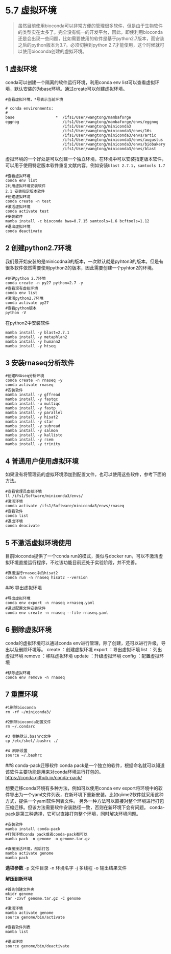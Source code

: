 # 5.7 虚拟环境
>虽然目前使用bioconda可以非常方便的管理很多软件，但是由于生物软件的类型实在太多了。完全没有统一的开发平台，因此，即使利用bioconda还是会出现一些问题，比如需要使用的软件是基于python2.7版本，而安装之后的python版本为3.7。必须切换到python 2.7才能使用，这个时候就可以使用bioconda创建的虚拟环境。

## 1 虚拟环境
conda可以创建一个隔离的软件运行环境，利用conda env list可以查看虚拟环境，默认安装的为base环境。通过create可以创建虚拟环境。
```shell
#查看虚拟环境，*号表示当前环境

# conda environments:
#
base                  *  /ifs1/User/wangtong/mambaforge
eggnog                   /ifs1/User/wangtong/mambaforge/envs/eggnog
                         /ifs1/User/wangtong/miniconda3
                         /ifs1/User/wangtong/miniconda3/envs/16s
                         /ifs1/User/wangtong/miniconda3/envs/artic
                         /ifs1/User/wangtong/miniconda3/envs/augustus
                         /ifs1/User/wangtong/miniconda3/envs/biobakery
                         /ifs1/User/wangtong/miniconda3/envs/blast
```
虚拟环境的一个好处是可以创建一个独立环境，在环境中可以安装指定版本软件，可以用于使用特定版本软件重复文献内容，例如安装`blast 2.7.1`，`samtools 1.7`
```shell
#查看虚拟环境
conda env list
2利用虚拟环境安装软件
2.1 安装指定版本软件
#创建虚拟环境
conda create -n test 
#激活虚拟环境
conda activate test
#安装软件
mamba install -c bioconda bwa=0.7.15 samtools=1.6 bcftools=1.12
#退出虚拟环境
conda deactivate
```
## 2 创建python2.7环境
我们最开始安装的是minicodna3的版本，一次默认就是pyhton3的版本。但是有很多软件依然需要使用python2的版本，因此需要创建一个pyhton2的环境。
```shell
#创建python 2.7环境
conda create -n py27 python=2.7 -y
#查看现有虚拟环境
conda env list
#激活python2.7环境
conda activate py27
#查看python版本
python -V
```
在python2中安装软件
```shell
mamba install -y blast=2.7.1
mamba install -y metaphlan2
mamba install -y humann2
mamba install -y htseq
```
## 3 安装rnaseq分析软件
```shell
#创建RNAseq分析环境
conda create -n rnaseq -y
conda activate rnaseq
#安装软件
mamba install -y gffread
mamba install -y fastqc
mamba install -u multiqc
mamba install -y fastp
mamba install -y parallel
mamba install -y hisat2
mamba install -y star
mamba install -y subread
mamba install -y salmon
mamba install -y kallisto
mamba install -y rsem
mamba install -y trinity
```
## 4 普通用户使用虚拟环境
如果没有将管理员的虚拟环境添加到配置文件，也可以使用这些软件，参考下面的方法。
```shell
#查看管理员虚拟环境
ll /ifs1/Software/miniconda3/envs/
#激活环境
conda activate /ifs1/Software/miniconda3/envs/rnaseq
#查看软件
conda list
#退出环境
conda deacivate
```
## 5 不激活虚拟环境使用
目前bioconda提供了一个conda run的模式，类似与docker run，可以不激活虚拟环境直接运行程序，不过该功能目前还处于实验阶段，并不完善。
```shll
#直接运行rnaseq中的hisat2
conda run -n rnaseq hisat2 --version
```
##6 导出虚拟环境
```shell
#导出虚拟环境
conda env export -n rnaseq >rnaseq.yaml
#通过配置文件安装软件
conda env create -n rnaseq --file rnaseq.yaml
```
## 6 删除虚拟环境
conda的虚拟环境可以通过conda env进行管理，除了创建，还可以进行升级，导出以及删除环境等。
create ：创建虚拟环境
export ：导出虚拟环境
list   ：列出虚拟环境
remove ：移除虚拟环境
update ：升级虚拟环境
config ：配置虚拟环境
```shell
#移除虚拟环境
conda env remove -n rnaseq
```
## 7 重置环境
```shell
#1删除bioconda
rm -rf ~/miniconda3/

#2删除bioconda配置文件
rm ~/.condarc

#3 替换默认.bashrc文件
cp /etc/skel/.bashrc ./

#4 刷新设置
source ~/.bashrc
```
##8 conda-pack迁移软件
conda pack是一个独立的软件，根据命名就可以知道该软件主要功能是用来对conda环境进行打包的。
<https://conda.github.io/conda-pack/>

想要迁移conda环境有多种方法，例如可以使用conda env export将环境中的软件导出为一个yaml文件列表，在新环境下重新安装。比如qiime2软件就采用这种方式，提供一个yaml软件列表文件。
另外一种方法可以直接对整个环境进行打包压缩迁移。但该方法需要软件安装路径一致，否则在新环境下会有问题。
conda-pack是第三种选择，它可以直接打包整个环境，同时解决环境问题。
```shell
#安装软件
mamba install conda-pack
#打包环境conda pack或者conda-pack都可以
mamba pack -n genome -o genome.tar.gz

#直接接活环境，然后打包
mamba activate genome
mamba pack
```
**选项参数**
-p 文件目录
-n 环境名字
-j 多线程
-o 输出结果文件

**解压到新环境**
```
#首先创建文件夹
mkidr genome
tar -zxvf genome.tar.gz -C genome

#激活环境
mamba activate genome
source genome/bin/activate

#查看软件列表
mamba list

#退出环境
source genome/bin/deactivate
```
